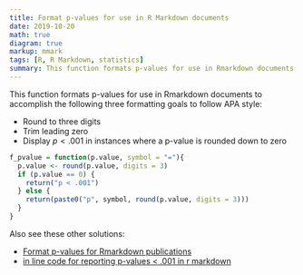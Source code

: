 ```yaml
---
title: Format p-values for use in R Markdown documents
date: 2019-10-20
math: true
diagram: true
markup: mmark
tags: [R, R Markdown, statistics]
summary: This function formats p-values for use in Rmarkdown documents to accomplish the following three formatting goals to follow APA style.
---
```


This function formats p-values for use in Rmarkdown documents to accomplish the following three formatting goals to follow APA style:

* Round to three digits
* Trim leading zero
* Display $p < .001$ in instances where a p-value is rounded down to zero

```r
f_pvalue = function(p.value, symbol = "="){
  p.value <- round(p.value, digits = 3)
  if (p.value == 0) {
    return("p < .001")
  } else {
    return(paste0("p", symbol, round(p.value, digits = 3)))
  }
}
```

Also see these other solutions:

* [Format p-values for Rmarkdown publications](https://gist.github.com/wpetry/044906b6df680daf131cfebd27cd32b3)
* [in line code for reporting p-values < .001 in r markdown](https://stackoverflow.com/questions/37470202/in-line-code-for-reporting-p-values-001-in-r-markdown)

